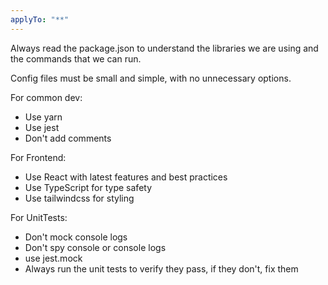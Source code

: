 ```yaml
---
applyTo: "**"
---
```


Always read the package.json to understand the libraries we are using and the commands that we can run.

Config files must be small and simple, with no unnecessary options.

For common dev:

- Use yarn
- Use jest
- Don't add comments

For Frontend:

- Use React with latest features and best practices
- Use TypeScript for type safety
- Use tailwindcss for styling

For UnitTests:

- Don't mock console logs
- Don't spy console or console logs
- use jest.mock
- Always run the unit tests to verify they pass, if they don't, fix them
